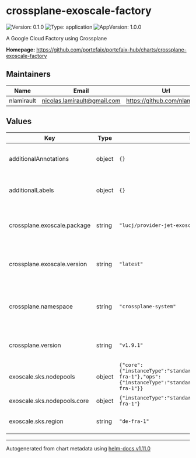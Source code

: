 # crossplane-exoscale-factory

![Version: 0.1.0](https://img.shields.io/badge/Version-0.1.0-informational?style=flat-square) ![Type: application](https://img.shields.io/badge/Type-application-informational?style=flat-square) ![AppVersion: 1.0.0](https://img.shields.io/badge/AppVersion-1.0.0-informational?style=flat-square)

A Google Cloud Factory using Crossplane

**Homepage:** <https://github.com/portefaix/portefaix-hub/charts/crossplane-exoscale-factory>

## Maintainers

| Name       | Email                         | Url                             |
| ---------- | ----------------------------- | ------------------------------- |
| nlamirault | <nicolas.lamirault@gmail.com> | <https://github.com/nlamirault> |

## Values

| Key                         | Type   | Default                                                                                                                                      | Description                                        |
| --------------------------- | ------ | -------------------------------------------------------------------------------------------------------------------------------------------- | -------------------------------------------------- |
| additionalAnnotations       | object | `{}`                                                                                                                                         | Additional annotations to add to all resources     |
| additionalLabels            | object | `{}`                                                                                                                                         | Additional labels to add to all resources          |
| crossplane.exoscale.package | string | `"lucj/provider-jet-exoscale-amd64"`                                                                                                         | The Crossplane Exoscale package name               |
| crossplane.exoscale.version | string | `"latest"`                                                                                                                                   | The Crossplane Exoscale provider version           |
| crossplane.namespace        | string | `"crossplane-system"`                                                                                                                        | Namespace which contains the Crossplane controller |
| crossplane.version          | string | `"v1.9.1"`                                                                                                                                   | The Crossplane controller version                  |
| exoscale.sks.nodepools      | object | `{"core":{"instanceType":"standard.medium","size":1,"zone":"de-fra-1"},"ops":{"instanceType":"standard.medium","size":1,"zone":"de-fra-1"}}` | SKS node pools                                     |
| exoscale.sks.nodepools.core | object | `{"instanceType":"standard.medium","size":1,"zone":"de-fra-1"}`                                                                              | The Core node pool                                 |
| exoscale.sks.region         | string | `"de-fra-1"`                                                                                                                                 | The Exoscale region                                |

---

Autogenerated from chart metadata using [helm-docs v1.11.0](https://github.com/norwoodj/helm-docs/releases/v1.11.0)
